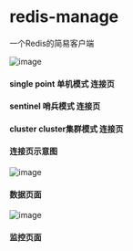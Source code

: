 # redis-manage
一个Redis的简易客户端



![image](https://user-images.githubusercontent.com/35070880/173521647-4b4861d6-ce21-43da-9ba3-8812ba7d7f5e.png)

#### single point 单机模式  连接页
#### sentinel 哨兵模式 连接页
#### cluster cluster集群模式 连接页

#### 连接页示意图

![image](https://user-images.githubusercontent.com/35070880/173523401-ac85aca6-e25b-49cb-9447-6ed4208a39b6.png)

#### 数据页面

![image](https://user-images.githubusercontent.com/35070880/173544440-2708490b-3bfd-49ad-b300-71928cc6b7df.png)

#### 监控页面
